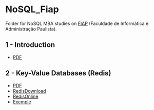 # NoSQL_Fiap
Folder for NoSQL MBA studies on [FIAP](https://www.googleadservices.com/pagead/aclk?sa=L&ai=DChcSEwiA5ImElNn4AhX1RUgAHfXFDH4YABAAGgJjZQ&ae=2&ohost=www.google.com&cid=CAASJeRo-hpJyI09zbY6wuyJKr5BSyJH0W2SF9QkDxpMXMrwRNJBZ_Q&sig=AOD64_01bx1ajP9jO2R_5zbc1zzD1aWA2w&q&adurl&ved=2ahUKEwixq4SElNn4AhX9BbkGHRrMC6cQ0Qx6BAgCEAE&nis=8&dct=1) (Faculdade de Informática e Administração Paulista).

## 1 - Introduction
- [PDF](https://github.com/Darklabel91/NoSQL_Fiap/blob/main/Intro/MBA%20ASO%20%20-%20Cap%201%20-%20Conceitos%20e%20discussões%20sobre%20NOSQL_RevFinal_20201112_1633.pdf.pdf)

## 2 - Key-Value Databases (Redis)
- [PDF](https://github.com/Darklabel91/NoSQL_Fiap/blob/main/Key-Value%20Databases/MBA%20ASO%20%20-%20Cap%202%20-%20Key-value%20Databases%20(ReDis)_RevFinal.pdf)
- [RedisDownload](https://redis.io/download/)
- [RedisOnline](https://try.redis.io)
- [Exemple](https://github.com/Darklabel91/NoSQL_Fiap/blob/main/Key-Value%20Databases/Redis.md)
